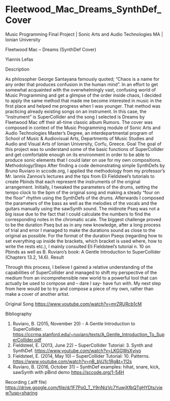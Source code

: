 # Fleetwood_Mac_Dreams_SynthDef_Cover
Music Programming Final Project | Sonic Arts and Audio Technologies MA | Ionian University

Fleetwood Mac – Dreams (SynthDef Cover)

Yiannis Lefas

Description

As philosopher George Santayana famously quoted; “Chaos is a name for any order that produces confusion in the human mind”. 
In an effort to get somewhat acquainted with the overwhelmingly vast, confusing world of Music Programming and get a glimpse of the order inside chaos, I decided to apply the same method that made me become interested in music in the first place and helped me progress when I was younger. That method was practicing already existing songs on an instrument. In this case, the “instrument” is SuperCollider and the song I selected is Dreams by Fleetwood Mac off their all-time classic album Rumors.
The cover was composed in context of the Music Programming module of Sonic Arts and Audio Technologies Master’s Degree, an interdepartmental program of School of Music & Audiovisual Arts, Departments of Music Studies and Audio and Visual Arts of Ionian University, Corfu, Greece.
Goal
The goal of this project was to understand some of the basic functions of SuperCollider and get comfortable enough on its environment in order to be able to produce sonic elements that I could later on use for my own compositions.
Methodology/Steps
After finding a code demonstrating simple SynthDefs by Bruno Ruviaro in sccode.org, I applied the methodology from my professor’s Mr. Iannis Zannos’s lectures and the tips from Eli Fieldsteel’s tutorials to create Pbinds that each represent the instruments of the original arrangement.
Initially, I tweaked the parameters of the drums, setting the tempo clock to the bpm of the original song and making a steady “four on the floor” rhythm using the SynthDefs of the drums.  Afterwards I composed the parameters of the bass as well as the melodies of the vocals and the guitars manually using the sawSynth sound.  The midinote Pseq was not a big issue due to the fact that I could calculate the numbers to find the corresponding notes in the chromatic scale. The biggest challenge proved to be the duration Pseq but as in any new knowledge, after a long process of trial and error I managed to make the durations sound as close to the original as possible. 
For the format of the duration Pseqs (regarding how to set everything up inside the brackets, which bracket is used where, how to write the rests etc.), I mainly consulted Eli Fieldsteel’s tutorial n. 10 on Pbinds as well as B. Ruviaro’s book: A Gentle Introduction to SuperCollider (Chapters 13.2, 14.6). 
Result

Through this process, I believe I gained a relative understanding of the capabilities of SuperCollider and managed to shift my perspective of the medium from an incomprehensible new world to a powerful tool that can actually be used to compose and – dare I say- have fun with. 
My next step from here would be to try and compose a piece of my own, rather than make a cover of another artist.

Original Song
https://www.youtube.com/watch?v=mrZRURcb1cM 

Bibliography
1.	Ruviaro, B. (2015, November 20) - A Gentle Introduction to SuperCollider. https://ccrma.stanford.edu/~ruviaro/texts/A_Gentle_Introduction_To_SuperCollider.pdf 
2.	Fieldsteel, E. (2013, June 22) – SuperCollider Tutorial: 3. Synth and SynthDef. https://www.youtube.com/watch?v=LKGGWsXyiyo 
3.	Fieldsteel, E. (2014, May 10) – SuperCollider Tutorial: 10. Patterns.
https://www.youtube.com/watch?v=nB_bVJ1c1Rg&t=112s 
4.	Ruviaro, B. (2016, October 31) – SynthDef examples: hihat, snare, kick, sawSynth with pBind demo
https://sccode.org/1-54H

Recording (.aiff file)
https://drive.google.com/file/d/1F7Po0_T_Y9nNizVc7YuwjXfbQTgHYDts/view?usp=sharing

